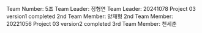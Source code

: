 Team Number: 5조
Team Leader: 정형연
Team Leader: 20241078
Project 03 version1 completed
2nd Team Member: 양재형
2nd Team Member: 20221056
Project 03 version2 completed
3rd Team Member: 천세춘
